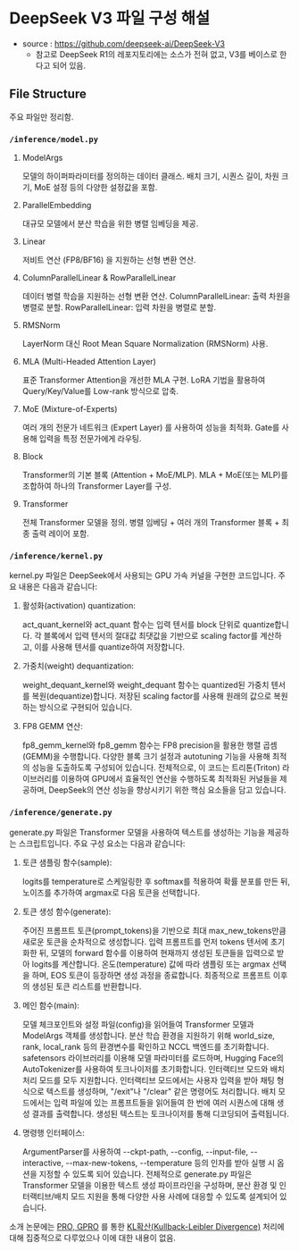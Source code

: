 # DeepSeek V3 파일 구성 해설

- source : https://github.com/deepseek-ai/DeepSeek-V3
    - 참고로 DeepSeek R1의 레포지토리에는 소스가 전혀 없고, V3를 베이스로 한다고 되어 있음.

## File Structure

주요 파일만 정리함.

### `/inference/model.py`

1. ModelArgs

    모델의 하이퍼파라미터를 정의하는 데이터 클래스.
    배치 크기, 시퀀스 길이, 차원 크기, MoE 설정 등의 다양한 설정값을 포함.

2. ParallelEmbedding

    대규모 모델에서 분산 학습을 위한 병렬 임베딩을 제공.

3. Linear

    저비트 연산 (FP8/BF16) 을 지원하는 선형 변환 연산.

4. ColumnParallelLinear & RowParallelLinear

    데이터 병렬 학습을 지원하는 선형 변환 연산.
    ColumnParallelLinear: 출력 차원을 병렬로 분할.
    RowParallelLinear: 입력 차원을 병렬로 분할.

5. RMSNorm

    LayerNorm 대신 Root Mean Square Normalization (RMSNorm) 사용.

6. MLA (Multi-Headed Attention Layer)

    표준 Transformer Attention을 개선한 MLA 구현.
    LoRA 기법을 활용하여 Query/Key/Value를 Low-rank 방식으로 압축.

7. MoE (Mixture-of-Experts)

    여러 개의 전문가 네트워크 (Expert Layer) 를 사용하여 성능을 최적화.
    Gate를 사용해 입력을 특정 전문가에게 라우팅.

8. Block

    Transformer의 기본 블록 (Attention + MoE/MLP).
    MLA + MoE(또는 MLP)를 조합하여 하나의 Transformer Layer를 구성.

9. Transformer
 
    전체 Transformer 모델을 정의.
    병렬 임베딩 + 여러 개의 Transformer 블록 + 최종 출력 레이어 포함.


### `/inference/kernel.py`
kernel.py 파일은 DeepSeek에서 사용되는 GPU 가속 커널을 구현한 코드입니다. 주요 내용은 다음과 같습니다:

1. 활성화(activation) quantization:

    act_quant_kernel와 act_quant 함수는 입력 텐서를 block 단위로 quantize합니다.
    각 블록에서 입력 텐서의 절대값 최댓값을 기반으로 scaling factor를 계산하고, 이를 사용해 텐서를 quantize하여 저장합니다. 

2. 가중치(weight) dequantization:

    weight_dequant_kernel와 weight_dequant 함수는 quantized된 가중치 텐서를 복원(dequantize)합니다.
    저장된 scaling factor를 사용해 원래의 값으로 복원하는 방식으로 구현되어 있습니다. 

3. FP8 GEMM 연산:

    fp8_gemm_kernel와 fp8_gemm 함수는 FP8 precision을 활용한 행렬 곱셈(GEMM)을 수행합니다.
    다양한 블록 크기 설정과 autotuning 기능을 사용해 최적의 성능을 도출하도록 구성되어 있습니다. 
    전체적으로, 이 코드는 트리톤(Triton) 라이브러리를 이용하여 GPU에서 효율적인 연산을 수행하도록 최적화된 커널들을 제공하며, DeepSeek의 연산 성능을 향상시키기 위한 핵심 요소들을 담고 있습니다.

### `/inference/generate.py`

generate.py 파일은 Transformer 모델을 사용하여 텍스트를 생성하는 기능을 제공하는 스크립트입니다. 주요 구성 요소는 다음과 같습니다:

1. 토큰 샘플링 함수(sample):

    logits를 temperature로 스케일링한 후 softmax를 적용하여 확률 분포를 만든 뒤, 노이즈를 추가하여 argmax로 다음 토큰을 선택합니다. 

2. 토큰 생성 함수(generate):

    주어진 프롬프트 토큰(prompt_tokens)을 기반으로 최대 max_new_tokens만큼 새로운 토큰을 순차적으로 생성합니다.
    입력 프롬프트를 먼저 tokens 텐서에 초기화한 뒤, 모델의 forward 함수를 이용하여 현재까지 생성된 토큰들을 입력으로 받아 logits를 계산합니다.
    온도(temperature) 값에 따라 샘플링 또는 argmax 선택을 하며, EOS 토큰이 등장하면 생성 과정을 종료합니다.
    최종적으로 프롬프트 이후의 생성된 토큰 리스트를 반환합니다. 

3. 메인 함수(main):

    모델 체크포인트와 설정 파일(config)을 읽어들여 Transformer 모델과 ModelArgs 객체를 생성합니다.
    분산 학습 환경을 지원하기 위해 world_size, rank, local_rank 등의 환경변수를 확인하고 NCCL 백엔드를 초기화합니다.
    safetensors 라이브러리를 이용해 모델 파라미터를 로드하며, Hugging Face의 AutoTokenizer를 사용하여 토크나이저를 초기화합니다.
    인터랙티브 모드와 배치 처리 모드를 모두 지원합니다.
    인터랙티브 모드에서는 사용자 입력을 받아 채팅 형식으로 텍스트를 생성하며, "/exit"나 "/clear" 같은 명령어도 처리합니다.
    배치 모드에서는 입력 파일에 있는 프롬프트들을 읽어들여 한 번에 여러 시퀀스에 대해 생성 결과를 출력합니다.
    생성된 텍스트는 토크나이저를 통해 디코딩되어 출력됩니다. 

4. 명령행 인터페이스:

    ArgumentParser를 사용하여 --ckpt-path, --config, --input-file, --interactive, --max-new-tokens, --temperature 등의 인자를 받아 실행 시 옵션을 지정할 수 있도록 되어 있습니다.
    전체적으로 generate.py 파일은 Transformer 모델을 이용한 텍스트 생성 파이프라인을 구성하며, 분산 환경 및 인터랙티브/배치 모드 지원을 통해 다양한 사용 사례에 대응할 수 있도록 설계되어 있습니다.

소개 논문에는 [PRO, GPRO](https://github.com/LowyShin/KnowledgeBase/blob/master/dic/a/AI/PPO_DPO_KTO_GRPO_Comparison.md) 를 통한 [KL확산(Kullback-Leibler Divergence)](https://github.com/LowyShin/KnowledgeBase/blob/master/dic/a/AI/Kullback-Leibler.md) 처리에 대해 집중적으로 다루었으나 
이에 대한 내용이 없음. 
